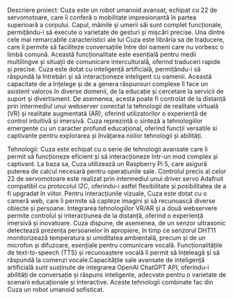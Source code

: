 Descriere proiect:
Cuza este un robot umanoid avansat, echipat cu 22 de servomotoare, care îi conferă o mobilitate impresionantă în partea superioară a corpului.
Capul, mâinile și umerii săi sunt complet funcționale, permițându-i să execute o varietate de gesturi și mișcări precise.
Una dintre cele mai remarcabile caracteristici ale lui Cuza este librăria sa de traducere, care îi permite să faciliteze conversațiile între doi oameni care nu vorbesc o limbă comună.
Această funcționalitate este esențială pentru medii multilingve și situații de comunicare interculturală, oferind traduceri rapide și precise.
Cuza este dotat cu inteligență artificială, permițându-i să răspundă la întrebări și să interacționeze inteligent cu oamenii.
Această capacitate de a înțelege și de a genera răspunsuri complexe îl face un asistent valoros în diverse domenii, de la educație și cercetare la servicii de suport și divertisment.
De asemenea, acesta poate fi controlat de la distanță prin intermediul unui webserver conectat la tehnologii de realitate virtuală (VR) și realitate augmentată (AR), oferind utilizatorilor o experiență de control intuitivă și imersivă.
Cuza reprezintă o sinteză a tehnologiilor emergente cu un caracter profund educațional, oferind funcții versatile si captivante pentru explorarea și învățarea noilor tehnologii și abilități.

Tehnologii:
Cuza este echipat cu o serie de tehnologii avansate care îi permit să funcționeze eficient și să interacționeze într-un mod complex și captivant.
La baza sa, Cuza utilizează un Raspberry Pi 5, care asigură puterea de calcul necesară pentru operațiunile sale. 
Controlul precis al celor 22 de servomotoare este realizat prin intermediul unui driver servo Adafruit compatibil cu protocolul I2C, oferindu-i astfel flexibilitate și posibilitatea de a fi upgradat în viitor.
Pentru interacțiunile vizuale, Cuza este dotat cu o cameră web, care îi permite să capteze imagini și să recunoască diverse obiecte și persoane. 
Integrarea tehnologiilor VR/AR și a două webservere permite controlul și interacțiunea de la distanță, oferind o experiență imersivă și inovatoare.
Cuza dispune, de asemenea, de un senzor ultrasonic detectează prezența persoanelor în apropiere, în timp ce senzorul DHT11 monitorizează temperatura și umiditatea ambientală, precum și de un microfon și difuzoare, esențiale pentru comunicare vocală.
Funcționalitățile de text-to-speech (TTS) și recunoaștere vocală îi permit să înțeleagă și să răspundă la comenzi vocale.Capacitățile sale avansate de inteligență artificială sunt susținute de integrarea OpenAI ChatGPT API, oferindu-i abilități de conversație și răspuns inteligente, adecvate pentru o varietate de scenarii educaționale și interactive. 
Aceste tehnologii combinate fac din Cuza un robot umanoid sofisticat.
